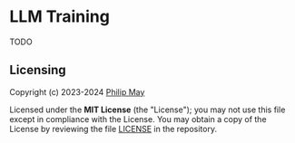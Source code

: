 # LLM Training

TODO

## Licensing

Copyright (c) 2023-2024 [Philip May](https://philipmay.org)

Licensed under the **MIT License** (the "License"); you may not use this file except in compliance with the License.
You may obtain a copy of the License by reviewing the file
[LICENSE](https://github.com/PhilipMay/llm_training/blob/main/LICENSE) in the repository.
